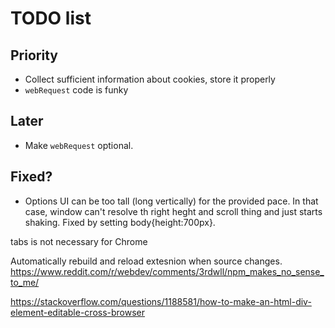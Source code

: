 # TODO list

## Priority
* Collect sufficient information about cookies, store it properly
* `webRequest` code is funky

## Later
* Make `webRequest` optional.

## Fixed?
* Options UI can be too tall (long vertically) for the provided pace. In that case, window can't resolve th right heght and scroll thing and just starts shaking. Fixed by setting body{height:700px}.

tabs is not necessary for Chrome

Automatically rebuild and reload extesnion when source changes.
https://www.reddit.com/r/webdev/comments/3rdwll/npm_makes_no_sense_to_me/



https://stackoverflow.com/questions/1188581/how-to-make-an-html-div-element-editable-cross-browser